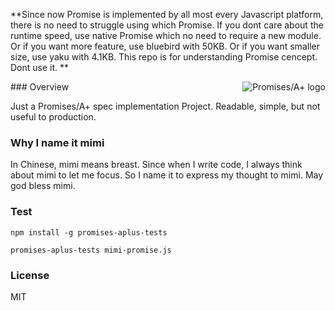 **Since now Promise is implemented by all most every Javascript platform, there is no need to struggle using which Promise. If you dont care about the runtime speed, use native Promise which no need to require a new module. Or if you want more feature, use bluebird with 50KB. Or if you want smaller size, use yaku with 4.1KB. This repo is for understanding Promise cencept. Dont use it. **

<a href="https://promisesaplus.com/">
    <img src="https://promisesaplus.com/assets/logo-small.png" alt="Promises/A+ logo"
         title="Promises/A+ 1.0 compliant" align="right" />
</a>
### Overview

Just a Promises/A+ spec implementation Project. Readable, simple, but not useful to production.


### Why I name it mimi

In Chinese, mimi means breast. Since when I write code, I always think about mimi to let me focus. So I name it to express my thought to mimi. May god bless mimi.

### Test
`npm install -g promises-aplus-tests `

`promises-aplus-tests mimi-promise.js`


### License
MIT
